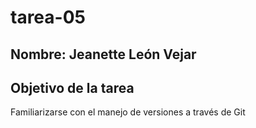 # tarea-05

## Nombre: Jeanette León Vejar

## Objetivo de la tarea

Familiarizarse con el manejo de versiones a través de Git




